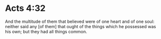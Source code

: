 # Acts 4:32

And the multitude of them that believed were of one heart and of one soul: neither said any [of them] that ought of the things which he possessed was his own; but they had all things common.